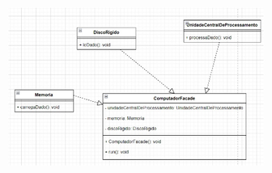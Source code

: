 <h1 align="center"> <img src = "https://github.com/ZaionKun/Bertoti_PP/blob/main/padroesP/Facade/pattern/facade.jpeg" /></h1>